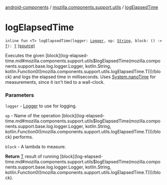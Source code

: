 [android-components](../index.md) / [mozilla.components.support.utils](index.md) / [logElapsedTime](./log-elapsed-time.md)

# logElapsedTime

`inline fun <T> logElapsedTime(logger: `[`Logger`](../mozilla.components.support.base.log.logger/-logger/index.md)`, op: `[`String`](https://kotlinlang.org/api/latest/jvm/stdlib/kotlin/-string/index.html)`, block: () -> `[`T`](log-elapsed-time.md#T)`): `[`T`](log-elapsed-time.md#T) [(source)](https://github.com/mozilla-mobile/android-components/blob/master/components/support/utils/src/main/java/mozilla/components/support/utils/Performance.kt#L19)

Executes the given [block](log-elapsed-time.md#mozilla.components.support.utils$logElapsedTime(mozilla.components.support.base.log.logger.Logger, kotlin.String, kotlin.Function0((mozilla.components.support.utils.logElapsedTime.T)))/block) and logs the elapsed time in milliseconds.
Uses [System.nanoTime](https://developer.android.com/reference/java/lang/System.html#nanoTime()) for measurements, since it isn't tied to a wall-clock.

### Parameters

`logger` - [Logger](../mozilla.components.support.base.log.logger/-logger/index.md) to use for logging.

`op` - Name of the operation [block](log-elapsed-time.md#mozilla.components.support.utils$logElapsedTime(mozilla.components.support.base.log.logger.Logger, kotlin.String, kotlin.Function0((mozilla.components.support.utils.logElapsedTime.T)))/block) performs.

`block` - A lambda to measure.

**Return**
[T](log-elapsed-time.md#T) result of running [block](log-elapsed-time.md#mozilla.components.support.utils$logElapsedTime(mozilla.components.support.base.log.logger.Logger, kotlin.String, kotlin.Function0((mozilla.components.support.utils.logElapsedTime.T)))/block).

